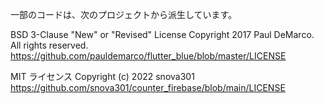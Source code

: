 一部のコードは、次のプロジェクトから派生しています。


BSD 3-Clause "New" or "Revised" License
Copyright 2017 Paul DeMarco. All rights reserved.
https://github.com/pauldemarco/flutter_blue/blob/master/LICENSE

MIT ライセンス Copyright (c) 2022 snova301
https://github.com/snova301/counter_firebase/blob/main/LICENSE